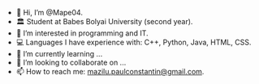 - 👋 Hi, I’m @Mape04.
- 🏛️ Student at Babes Bolyai University (second year).
- 👀 I’m interested in programming and IT.
- 💻 Languages I have experience with: C++, Python, Java, HTML, CSS.
- 🌱 I’m currently learning ...
- 💞️ I’m looking to collaborate on ...
- 📫 How to reach me: mazilu.paulconstantin@gmail.com.
